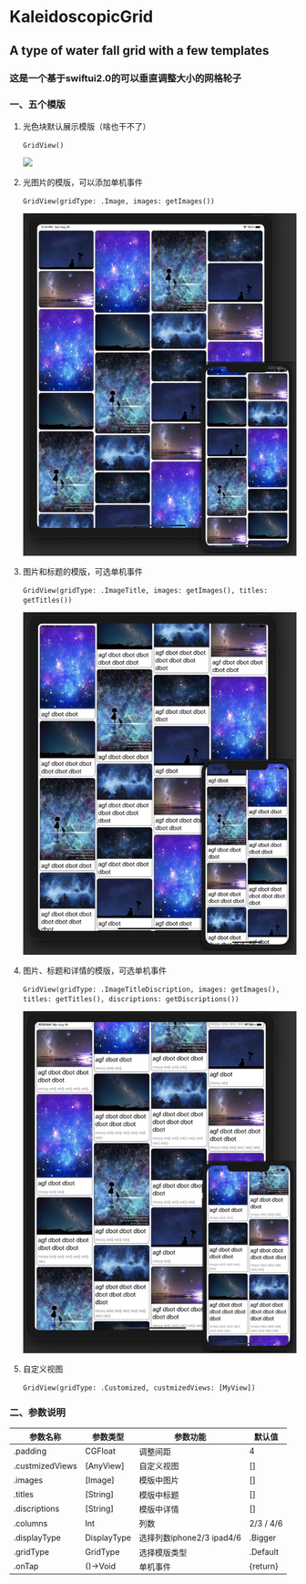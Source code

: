 # KaleidoscopicGrid
##  A type of water fall grid with a few templates

### 这是一个基于swiftui2.0的可以垂直调整大小的网格轮子

### 一、五个模版

1. 光色块默认展示模版（啥也干不了）

   `GridView()`

   ![](https://github.com/Ian-Dx/KaleidoscopicGrid/blob/master/KaleidoscopicGrid/KaleidoscopicGrid/ExamplePics/1.png!/scale/50)

2. 光图片的模版，可以添加单机事件

   `GridView(gridType: .Image, images: getImages())`

   ![](https://github.com/Ian-Dx/KaleidoscopicGrid/blob/master/KaleidoscopicGrid/KaleidoscopicGrid/ExamplePics/2.png)
3. 图片和标题的模版，可选单机事件

   `GridView(gridType: .ImageTitle, images: getImages(), titles: getTitles())`

   ![](https://github.com/Ian-Dx/KaleidoscopicGrid/blob/master/KaleidoscopicGrid/KaleidoscopicGrid/ExamplePics/3.png)

4. 图片、标题和详情的模版，可选单机事件

   `GridView(gridType: .ImageTitleDiscription, images: getImages(), titles: getTitles(), discriptions: getDiscriptions())`

   ![](https://github.com/Ian-Dx/KaleidoscopicGrid/blob/master/KaleidoscopicGrid/KaleidoscopicGrid/ExamplePics/4.png)

5. 自定义视图

   `GridView(gridType: .Customized, custmizedViews: [MyView])`

### 二、参数说明

| 参数名称        | 参数类型    | 参数功能                  | 默认值    |
| --------------- | ----------- | ------------------------- | --------- |
| .padding        | CGFloat     | 调整间距                  | 4         |
| .custmizedViews | [AnyView]   | 自定义视图                | []        |
| .images         | [Image]     | 模版中图片                | []        |
| .titles         | [String]    | 模版中标题                | []        |
| .discriptions   | [String]    | 模版中详情                | []        |
| .columns        | Int         | 列数                      | 2/3 / 4/6 |
| .displayType    | DisplayType | 选择列数iphone2/3 ipad4/6 | .Bigger   |
| .gridType       | GridType    | 选择模版类型              | .Default  |
| .onTap          | ()->Void    | 单机事件                  | {return}  |
